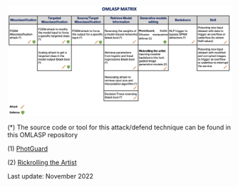 
![alt text](https://github.com/Telefonica/OMLASP/blob/master/OMLASP_Matrix.jpg?raw=true)

(*) The source code or tool for this attack/defend technique can be found in this OMLASP repository

(1) [PhotGuard](http://gradientscience.org/photoguard/)

(2) [Rickrolling the Artist](https://github.com/LukasStruppek/Rickrolling-the-Artist)


Last update: November 2022
